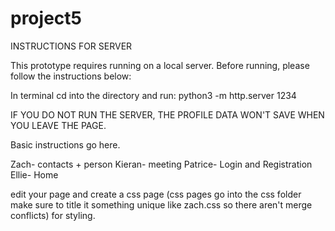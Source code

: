 # project5
INSTRUCTIONS FOR SERVER

This prototype requires running on a local server.
Before running, please follow the instructions below:

In terminal cd into the directory and run:
  python3 -m http.server 1234

IF YOU DO NOT RUN THE SERVER, THE PROFILE DATA WON'T SAVE WHEN YOU LEAVE THE PAGE.

Basic instructions go here.

Zach- contacts + person
Kieran- meeting
Patrice- Login and Registration
Ellie- Home

edit your page and create a css page (css pages go into the css folder make sure to title it something unique like zach.css so there aren't merge conflicts) for styling.




